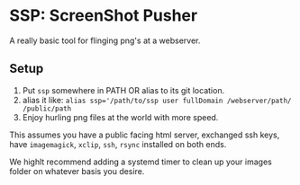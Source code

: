 # SSP: ScreenShot Pusher

A really basic tool for flinging png's at a webserver.

## Setup

1. Put `ssp` somewhere in PATH OR alias to its git location.
2. alias it like: `alias ssp='/path/to/ssp user fullDomain /webserver/path/ /public/path`
3. Enjoy hurling png files at the world with more speed.

This assumes you have a public facing html server, exchanged ssh keys, 
have `imagemagick`, `xclip`, `ssh`, `rsync` installed on both ends.

We highlt recommend adding a systemd timer to clean up your images 
folder on whatever basis you desire.
